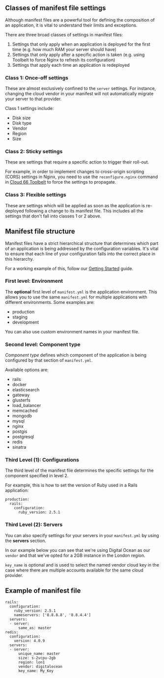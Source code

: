 ## Classes of manifest file settings

Although manifest files are a powerful tool for defining the composition of an application, it is vital to understand their limits and exceptions. 

There are three broad classes of settings in manifest files:

1. Settings that only apply when an application is deployed for the first time (e.g. how much RAM your server should have)
2. Settings that only apply after a specific action is taken (e.g. using Toolbelt to force Nginx to refresh its configuration)
3. Settings that apply each time an application is redeployed

### Class 1: Once-off settings

These are almost exclusively confined to the `server` settings. For instance, changing the cloud vendor in your manifest will not automatically migrate your server to that provider. 

Class 1 settings include:

* Disk size 
* Disk type
* Vendor
* Region
* Size

### Class 2: Sticky settings

These are settings that require a specific action to trigger their roll-out. 

For example, in order to implement changes to cross-origin scripting (CORS) settings in Nginx, you need to use the `reconfigure.nginx` command in [Cloud 66 Toolbelt](/{{page.collection}}/references/toolbelt.html) to force the settings to propagate.


### Class 3: Flexible settings

These are settings which will be applied as soon as the application is re-deployed following a change to its manifest file. This includes all the settings that don't fall into classes 1 or 2 above.


## Manifest file structure

Manifest files have a strict hierarchical structure that determines which part of an application is being addressed by the configuration variables. It's vital to ensure that each line of your configuration falls into the correct place in this hierarchy.

For a working example of this, follow our [Getting Started](/{{page.collection}}/quickstarts/getting-started-with-manifest.html) guide.

### First level: Environment

The **optional** first level of `manifest.yml` is the application environment. This allows you to use the same `manifest.yml` for multiple applications with different environments. Some examples are:

- production
- staging
- development

You can also use custom environment names in your manifest file.

### Second level: Component type

*Component type* defines which component of the application is being configured by that section of `manifest.yml`. 

Available options are:

- rails
- docker
- elasticsearch
- gateway
- glusterfs
- load_balancer
- memcached
- mongodb
- mysql
- nginx
- postgis
- postgresql
- redis
- sinatra

### Third Level (1): Configurations

The third level of the manifest file determines the specific settings for the component specified in level 2.

For example, this is how to set the version of Ruby used in a Rails application:

```
production:
  rails:
    configuration:
      ruby_version: 2.5.1
```

### Third Level (2): Servers

You can also specify settings for your servers in your `manifest.yml` by using the **servers** section.

In our example below you can see that we're using Digital Ocean as our `vendor` and that we've opted for a 2GB instance in the London region. 

`key_name` is optional and is used to select the named vendor cloud key in the case where there are multiple accounts available for the same cloud provider.

## Example of manifest file

```
rails:
  configuration:
    ruby_version: 2.5.1
    nameservers: ['8.8.8.8', '8.8.4.4']
  servers:
  - server:
      same_as: master
redis:
  configuration:
    version: 4.0.9
  servers:
  - server:
      unique_name: master
      size: s-2vcpu-2gb
      region: lon1
      vendor: digitalocean
      key_name: My_Key

```
